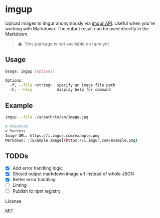 # imgup

Upload images to imgur anonymously via [imgur API](https://apidocs.imgur.com/). Useful when you're working with Markdown. The output result can be used directly in the Markdown.

> ⚠️&nbsp;&nbsp;This package is not available on npm yet

## Usage

```sh
Usage: imgup [options]

Options:
  -f, --file <string>  specify an image file path
  -h, --help           display help for command
```

## Example

```sh
imgup --file ./a/path/to/an/image.jpg

# Response
✔ Success
Image URL: https://i.imgur.com/example.png
Markdown: ![Example image](https://i.imgur.com/example.png)
```

## TODOs

- [x] Add error handling logic
- [x] Should output markdown image url instead of whole JSON
- [x] Better error handling
- [ ] Linting
- [ ] Publish to npm registry

License

MIT

